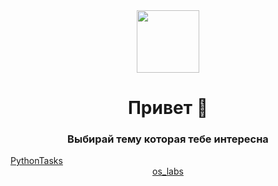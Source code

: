 <style>
        h1{text-align: center;}
    </style>
<div id="header" align="center">
  <img src="https://media.giphy.com/media/M9gbBd9nbDrOTu1Mqx/giphy.gif" width="100"/>
</div>
<h1>
  Привет 👋
</h1>
<h3 align="center">
  Выбирай тему которая тебе интересна
</h3>
<a href="https://github.com/ZadireyEvgeny/Python" >PythonTasks</a>
<div align="center">
  <a href="https://github.com/ZadireyEvgeny/os_labs">os_labs</a>
 </div>
